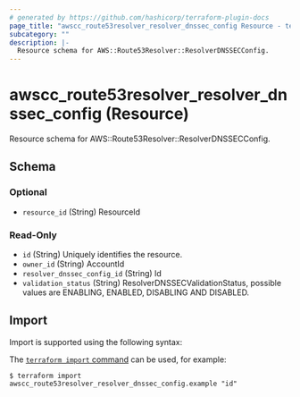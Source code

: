 ```yaml
---
# generated by https://github.com/hashicorp/terraform-plugin-docs
page_title: "awscc_route53resolver_resolver_dnssec_config Resource - terraform-provider-awscc"
subcategory: ""
description: |-
  Resource schema for AWS::Route53Resolver::ResolverDNSSECConfig.
---
```


# awscc_route53resolver_resolver_dnssec_config (Resource)

Resource schema for AWS::Route53Resolver::ResolverDNSSECConfig.



<!-- schema generated by tfplugindocs -->
## Schema

### Optional

- `resource_id` (String) ResourceId

### Read-Only

- `id` (String) Uniquely identifies the resource.
- `owner_id` (String) AccountId
- `resolver_dnssec_config_id` (String) Id
- `validation_status` (String) ResolverDNSSECValidationStatus, possible values are ENABLING, ENABLED, DISABLING AND DISABLED.

## Import

Import is supported using the following syntax:

The [`terraform import` command](https://developer.hashicorp.com/terraform/cli/commands/import) can be used, for example:

```shell
$ terraform import awscc_route53resolver_resolver_dnssec_config.example "id"
```
